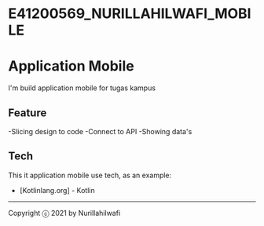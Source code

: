 # E41200569_NURILLAHILWAFI_MOBILE
# Application Mobile

I'm build application mobile for tugas kampus

## Feature

-Slicing design to code
-Connect to API
-Showing data's


## Tech

This it application mobile use tech, as an example:

- [Kotlinlang.org] - Kotlin



<hr>

Copyright ⓒ 2021 by Nurillahilwafi
